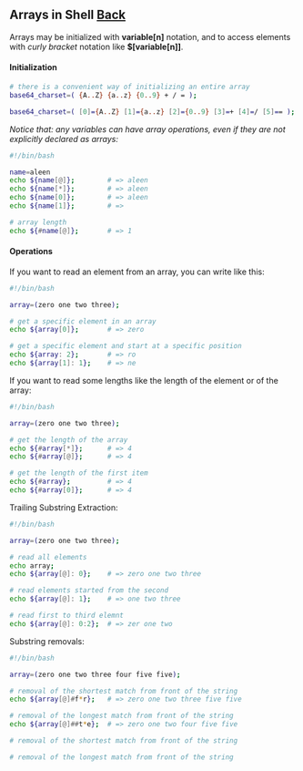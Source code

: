 ## Arrays in Shell [Back](./../Shell.md)

Arrays may be initialized with **variable[n]** notation, and to access elements with *curly bracket* notation like **$[variable[n]]**.

#### Initialization

```bash
# there is a convenient way of initializing an entire array
base64_charset=( {A..Z} {a..z} {0..9} + / = );

base64_charset=( [0]={A..Z} [1]={a..z} [2]={0..9} [3]=+ [4]=/ [5]== );
```

*Notice that: any variables can have array operations, even if they are not explicitly declared as arrays:*

```bash
#!/bin/bash

name=aleen
echo ${name[@]};        # => aleen
echo ${name[*]};        # => aleen
echo ${name[0]};        # => aleen
echo ${name[1]};        # => 

# array length
echo ${#name[@]};       # => 1
```

#### Operations

If you want to read an element from an array, you can write like this:

```bash
#!/bin/bash

array=(zero one two three);

# get a specific element in an array
echo ${array[0]};       # => zero

# get a specific element and start at a specific position
echo ${array: 2};       # => ro
echo ${array[1]: 1};    # => ne
```

If you want to read some lengths like the length of the element or of the array:

```bash
#!/bin/bash

array=(zero one two three);

# get the length of the array
echo ${#array[*]};      # => 4
echo ${#array[@]};      # => 4

# get the length of the first item
echo ${#array};         # => 4
echo ${#array[0]};      # => 4
```

Trailing Substring Extraction:

```bash
#!/bin/bash

array=(zero one two three);

# read all elements
echo array;
echo ${array[@]: 0};    # => zero one two three

# read elements started from the second
echo ${array[@]: 1};    # => one two three

# read first to third elemnt
echo ${array[@]: 0:2};  # => zer one two
```

Substring removals:

```bash
#!/bin/bash

array=(zero one two three four five five);

# removal of the shortest match from front of the string
echo ${array[@]#f*r};   # => zero one two three five five

# removal of the longest match from front of the string
echo ${array[@]##t*e};  # => zero one two four five five

# removal of the shortest match from front of the string

# removal of the longest match from front of the string

```